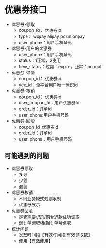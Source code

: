 # 优惠券接口

- 优惠券-领取
    - coupon_id： 优惠券id
    - type： wxpay alipay pc unionpay
    - user_phone：用户手机号码
- 优惠券-用户的优惠券
    - user_phone：用户手机号码
    - status：1正常，2使用
    - time_status：过期：expire，正常：normal
- 优惠券-详情
    - coupon_id： 优惠券id
    - yee_id：全平台用户唯一标识id
- 优惠券-核销
    - coupon_id： 优惠券id
    - user_coupon_id：用户优惠券id
    - order_id：订单id
    - user_phone:用户手机号码
- 优惠券-回滚
    - coupon_id: 优惠券id
    - order_id：订单id
    - user_phone：用户手机号码

## 可能遇到的问题

- 优惠券领取
    - 多领
    - 少领
    - 漏领
- 优惠券核销
    - 不同业务模式规则限制
    - 优惠券展示
- 优惠券回滚
    - 是否需要记录/前台退款成功调取
    - 退订单调取/根据订单号调取        
- 统计问题
    - 发放时间段【有效时间段/有效领取数】
    - 使用【有效使用】